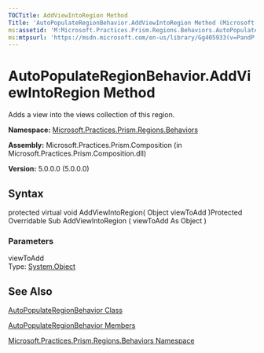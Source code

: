 ```yaml
---
TOCTitle: AddViewIntoRegion Method
Title: 'AutoPopulateRegionBehavior.AddViewIntoRegion Method (Microsoft.Practices.Prism.Regions.Behaviors)'
ms:assetid: 'M:Microsoft.Practices.Prism.Regions.Behaviors.AutoPopulateRegionBehavior.AddViewIntoRegion(System.Object)'
ms:mtpsurl: 'https://msdn.microsoft.com/en-us/library/Gg405933(v=PandP.50)'
---
```



# AutoPopulateRegionBehavior.AddViewIntoRegion Method

Adds a view into the views collection of this region.

**Namespace:** [Microsoft.Practices.Prism.Regions.Behaviors](https://msdn.microsoft.com/library/microsoft.practices.prism.regions.behaviors)
**Assembly:** Microsoft.Practices.Prism.Composition (in Microsoft.Practices.Prism.Composition.dll)

**Version:** 5.0.0.0 (5.0.0.0)

## Syntax

protected virtual void AddViewIntoRegion( Object viewToAdd )Protected Overridable Sub AddViewIntoRegion ( viewToAdd As Object )

### Parameters

viewToAdd  
Type: [System.Object](http://msdn.microsoft.com/en-us/library/e5kfa45b)

## See Also

[AutoPopulateRegionBehavior Class](https://msdn.microsoft.com/library/microsoft.practices.prism.regions.behaviors.autopopulateregionbehavior)

[AutoPopulateRegionBehavior Members](https://msdn.microsoft.com/allmembers.t:microsoft.practices.prism.regions.behaviors.autopopulateregionbehavior)

[Microsoft.Practices.Prism.Regions.Behaviors Namespace](https://msdn.microsoft.com/library/microsoft.practices.prism.regions.behaviors)
